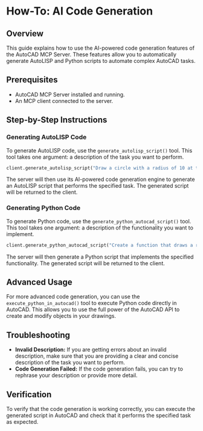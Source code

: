 # How-To: AI Code Generation

## Overview

This guide explains how to use the AI-powered code generation features of the AutoCAD MCP Server. These features allow you to automatically generate AutoLISP and Python scripts to automate complex AutoCAD tasks.

## Prerequisites

*   AutoCAD MCP Server installed and running.
*   An MCP client connected to the server.

## Step-by-Step Instructions

### Generating AutoLISP Code

To generate AutoLISP code, use the `generate_autolisp_script()` tool. This tool takes one argument: a description of the task you want to perform.

```python
client.generate_autolisp_script("Draw a circle with a radius of 10 at the center of the drawing")
```

The server will then use its AI-powered code generation engine to generate an AutoLISP script that performs the specified task. The generated script will be returned to the client.

### Generating Python Code

To generate Python code, use the `generate_python_autocad_script()` tool. This tool takes one argument: a description of the functionality you want to implement.

```python
client.generate_python_autocad_script("Create a function that draws a regular polygon with a specified number of sides and radius")
```

The server will then generate a Python script that implements the specified functionality. The generated script will be returned to the client.

## Advanced Usage

For more advanced code generation, you can use the `execute_python_in_autocad()` tool to execute Python code directly in AutoCAD. This allows you to use the full power of the AutoCAD API to create and modify objects in your drawings.

## Troubleshooting

*   **Invalid Description:** If you are getting errors about an invalid description, make sure that you are providing a clear and concise description of the task you want to perform.
*   **Code Generation Failed:** If the code generation fails, you can try to rephrase your description or provide more detail.

## Verification

To verify that the code generation is working correctly, you can execute the generated script in AutoCAD and check that it performs the specified task as expected.
